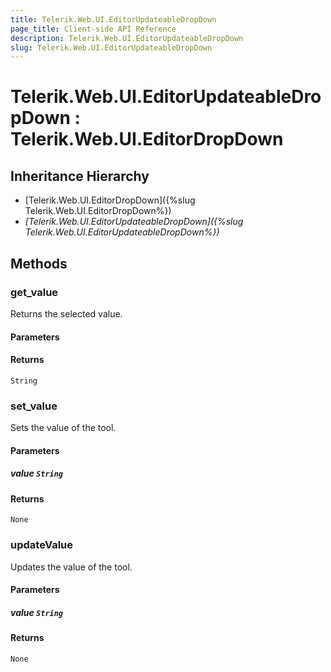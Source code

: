 ```yaml
---
title: Telerik.Web.UI.EditorUpdateableDropDown
page_title: Client-side API Reference
description: Telerik.Web.UI.EditorUpdateableDropDown
slug: Telerik.Web.UI.EditorUpdateableDropDown
---
```


# Telerik.Web.UI.EditorUpdateableDropDown : Telerik.Web.UI.EditorDropDown

## Inheritance Hierarchy

* [Telerik.Web.UI.EditorDropDown]({%slug Telerik.Web.UI.EditorDropDown%})
* *[Telerik.Web.UI.EditorUpdateableDropDown]({%slug Telerik.Web.UI.EditorUpdateableDropDown%})*


## Methods

### get_value

Returns the selected value.

#### Parameters

#### Returns

`String` 

### set_value

Sets the value of the tool.

#### Parameters

##### value `String`

#### Returns

`None` 

### updateValue

Updates the value of the tool.

#### Parameters

##### value `String`

#### Returns

`None` 


